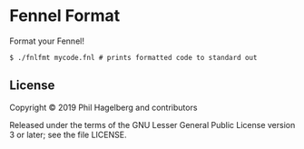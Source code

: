 # Fennel Format

Format your Fennel!

    $ ./fnlfmt mycode.fnl # prints formatted code to standard out

## License

Copyright © 2019 Phil Hagelberg and contributors

Released under the terms of the GNU Lesser General Public License
version 3 or later; see the file LICENSE.

